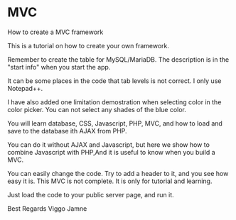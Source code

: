 # MVC
How to create a MVC framework

This is a tutorial on how to create your own framework.

Remember to create the table for MySQL/MariaDB. The description is in the "start info" when you start the app.

It can be some places in the code that tab levels is not correct. I only use Notepad++.

I have also added one limitation demostration  when selecting color in the color picker. You can not select any shades of the blue color.

You will learn database, CSS, Javascript, PHP, MVC, and how to load and save to the database ith AJAX from PHP.

You can do it without AJAX and Javascript, but here we show how to combine Javascript with PHP,And it is useful to know when you build a MVC.

You can easily change the code. Try to add a header to it, and you see how easy it is.
This MVC is not complete. It is only for tutorial and learning.

Just load the code to your public server page, and run it.

Best Regards
Viggo Jamne
